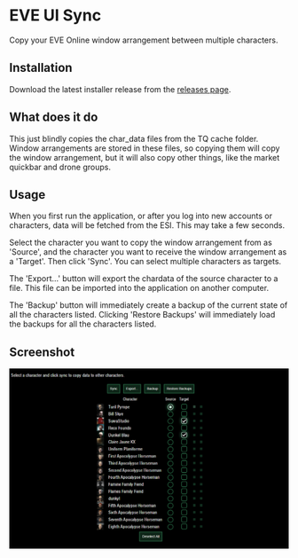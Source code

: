 # EVE UI Sync

Copy your EVE Online window arrangement between multiple characters.

## Installation

Download the latest installer release from the [releases page](https://github.com/dunkyl/eve-ui-sync/releases).

## What does it do

This just blindly copies the char_data files from the TQ cache folder. Window arrangements are stored in these files, so copying them will copy the window arrangement, but it will also copy other things, like the market quickbar and drone groups.

## Usage

When you first run the application, or after you log into new accounts or characters, data will be fetched from the ESI. This may take a few seconds.

Select the character you want to copy the window arrangement from as 'Source', and the character you want to receive the window arrangement as a 'Target'. Then click 'Sync'.
You can select multiple characters as targets.

The 'Export...' button will export the chardata of the source character to a file. This file can be imported into the application on another computer.

The 'Backup' button will immediately create a backup of the current state of all the characters listed. Clicking 'Restore Backups' will immediately load the backups for all the characters listed.

## Screenshot

![Screenshot](https://raw.githubusercontent.com/dunkyl/eve-ui-sync/master/screenshot.png)